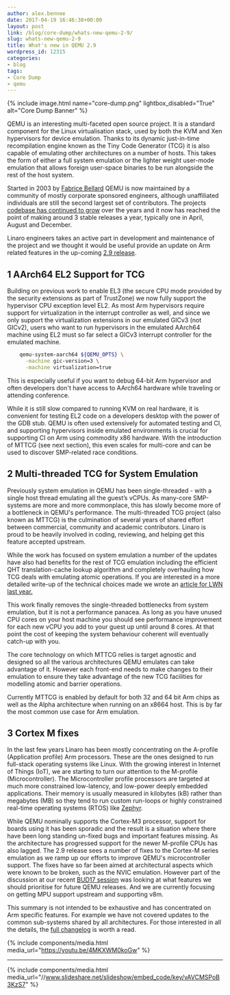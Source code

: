 ```yaml
---
author: alex.bennee
date: 2017-04-19 16:46:38+00:00
layout: post
link: /blog/core-dump/whats-new-qemu-2-9/
slug: whats-new-qemu-2-9
title: What's new in QEMU 2.9
wordpress_id: 12315
categories:
- blog
tags:
- Core Dump
- qemu
---
```


{% include image.html name="core-dump.png" lightbox_disabled="True" alt="Core Dump Banner" %}

QEMU is an interesting multi-faceted open source project. It is a standard component for the Linux virtualisation stack, used by both the KVM and Xen hypervisors for device emulation. Thanks to its dynamic just-in-time recompilation engine known as the Tiny Code Generator (TCG) it is also capable of emulating other architectures on a number of hosts. This takes the form of either a full system emulation or the lighter weight user-mode emulation that allows foreign user-space binaries to be run alongside the rest of the host system.

Started in 2003 by [Fabrice Bellard](https://en.wikipedia.org/wiki/Fabrice_Bellard) QEMU is now maintained by a community of mostly corporate sponsored engineers, although unaffiliated individuals are still the second largest set of contributors. The projects [codebase has continued to grow](https://www.openhub.net/p/qemu) over the years and it now has reached the point of making around 3 stable releases a year, typically one in April, August and December.

Linaro engineers takes an active part in development and maintenance of the project and we thought it would be useful provide an update on Arm related features in the up-coming [2.9 release](http://wiki.qemu-project.org/index.php/ChangeLog/2.9).

## 1 AArch64 EL2 Support for TCG

Building on previous work to enable EL3 (the secure CPU mode provided by the security extensions as part of TrustZone) we now fully support the hypervisor CPU exception level EL2. As most Arm hypervisors require support for virtualization in the interrupt controller as well, and since we only support the virtualization extensions in our emulated GICv3 (not GICv2), users who want to run hypervisors in the emulated AArch64 machine using EL2 must so far select a GICv3 interrupt controller for the emulated machine.


```bash
    qemu-system-aarch64 ${QEMU_OPTS} \
      -machine gic-version=3 \
      -machine virtualization=true
```

This is especially useful if you want to debug 64-bit Arm hypervisor and often developers don't have access to AArch64 hardware while traveling or attending conference.

While it is still slow compared to running KVM on real hardware, it is convenient for testing EL2 code on a developers desktop with the power of the GDB stub. QEMU is often used extensively for automated testing and CI, and supporting hypervisors inside emulated environments is crucial for supporting CI on Arm using commodity x86 hardware. With the introduction of MTTCG (see next section), this even scales for multi-core and can be used to discover SMP-related race conditions.


## 2 Multi-threaded TCG for System Emulation

Previously system emulation in QEMU has been single-threaded - with a single host thread emulating all the guest’s vCPUs. As many-core SMP-systems are more and more commonplace, this has slowly become more of a bottleneck in QEMU's performance. The multi-threaded TCG project (also known as MTTCG) is the culmination of several years of shared effort between commercial, community and academic contributors. Linaro is proud to be heavily involved in coding, reviewing, and helping get this feature accepted upstream.

While the work has focused on system emulation a number of the updates have also had benefits for the rest of TCG emulation including the efficient QHT translation-cache lookup algorithm and completely overhauling how TCG deals with emulating atomic operations. If you are interested in a more detailed write-up of the technical choices made we wrote an [article for LWN last year.](https://lwn.net/Articles/697265/)

This work finally removes the single-threaded bottlenecks from system emulation, but it is not a performance panacea. As long as you have unused CPU cores on your host machine you should see performance improvement for each new vCPU you add to your guest up until around 8 cores. At that point the cost of keeping the system behaviour coherent will eventually catch-up with you.

The core technology on which MTTCG relies is target agnostic and designed so all the various architectures QEMU emulates can take advantage of it. However each front-end needs to make changes to their emulation to ensure they take advantage of the new TCG facilities for modelling atomic and barrier operations.

Currently MTTCG is enabled by default for both 32 and 64 bit Arm chips as well as the Alpha architecture when running on an x8664 host. This is by far the most common use case for Arm emulation.

## 3 Cortex M fixes


In the last few years Linaro has been mostly concentrating on the A-profile (Application profile) Arm processors. These are the ones designed to run full-stack operating systems like Linux. With the growing interest in Internet of Things (IoT), we are starting to turn our attention to the M-profile (Microcontroller). The Microcontroller profile processors are targeted at much more constrained low-latency, and low-power deeply embedded applications. Their memory is usually measured in kilobytes (kB) rather than megabytes (MB) so they tend to run custom run-loops or highly constrained real-time operating systems (RTOS) like [Zephyr](https://www.zephyrproject.org/).

While QEMU nominally supports the Cortex-M3 processor, support for boards using it has been sporadic and the result is a situation where there have been long standing un-fixed bugs and important features missing. As the architecture has progressed support for the newer M-profile CPUs has also lagged.
The 2.9 release sees a number of fixes to the Cortex-M series emulation as we ramp up our efforts to improve QEMU's microcontroller support. The fixes have so far been aimed at architectural aspects which were known to be broken, such as the NVIC emulation. However part of the discussion at our recent [BUD17 session](https://connect.linaro.org/resources/bud17/bud17-221/) was looking at what features we should prioritise for future QEMU releases. And we are currently focusing on getting MPU support upstream and supporting v8m.

This summary is not intended to be exhaustive and has concentrated on Arm specific features. For example we have not covered updates to the common sub-systems shared by all architectures. For those interested in all the details, the [full changelog](http://wiki.qemu.org/ChangeLog/2.9) is worth a read.

{% include components/media.html media_url="https://youtu.be/4MKXWM0koGw" %}

* * *

{% include components/media.html media_url="//www.slideshare.net/slideshow/embed_code/key/vAVCMSPoB3KzS7" %}
